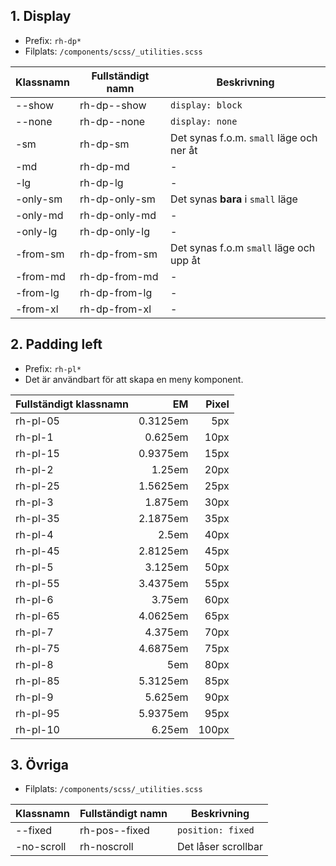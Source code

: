 ## 1. Display
* Prefix: `rh-dp*`
* Filplats: `/components/scss/_utilities.scss`

|Klassnamn|Fullständigt namn|Beskrivning|
|---|---|---|
|--show|rh-dp--show|`display: block`|
|--none|rh-dp--none|`display: none`|
|-sm|rh-dp-sm|Det synas f.o.m. `small` läge och ner åt|
|-md|rh-dp-md|-|
|-lg|rh-dp-lg|-|
|-only-sm|rh-dp-only-sm|Det synas __bara__ i `small` läge|
|-only-md|rh-dp-only-md|-|
|-only-lg|rh-dp-only-lg|-|
|-from-sm|rh-dp-from-sm|Det synas f.o.m `small` läge och upp åt|
|-from-md|rh-dp-from-md|-|
|-from-lg|rh-dp-from-lg|-|
|-from-xl|rh-dp-from-xl|-|

## 2. Padding left
* Prefix: `rh-pl*`
* Det är användbart för att skapa en meny komponent.

|Fullständigt klassnamn|EM|Pixel|
|---|---:|---:|
|rh-pl-05|0.3125em|5px|
|rh-pl-1|0.625em|10px|
|rh-pl-15|0.9375em|15px|
|rh-pl-2|1.25em|20px|
|rh-pl-25|1.5625em|25px|
|rh-pl-3|1.875em|30px|
|rh-pl-35|2.1875em|35px|
|rh-pl-4|2.5em|40px|
|rh-pl-45|2.8125em|45px|
|rh-pl-5|3.125em|50px|
|rh-pl-55|3.4375em|55px|
|rh-pl-6|3.75em|60px|
|rh-pl-65|4.0625em|65px|
|rh-pl-7|4.375em|70px|
|rh-pl-75|4.6875em|75px|
|rh-pl-8|5em|80px|
|rh-pl-85|5.3125em|85px|
|rh-pl-9|5.625em|90px|
|rh-pl-95|5.9375em|95px|
|rh-pl-10|6.25em|100px|

## 3. Övriga
* Filplats: `/components/scss/_utilities.scss`

|Klassnamn|Fullständigt namn|Beskrivning|
|---|---|---|
|--fixed|rh-pos--fixed|`position: fixed`|
|-no-scroll|rh-noscroll|Det låser scrollbar|
